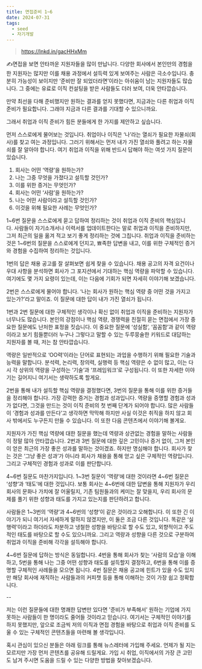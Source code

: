 ```yaml
---
title: 면접준비 1~6
date: 2024-07-31
tags:
  - seed
  - 자기개발
---
```

> https://lnkd.in/gacHHxMm️️

✍️️️️️️면접을 보면 안타까운 지원자들을 많이 만납니다. 다양한 회사에서 본인만의 경험을 한 지원자는 많지만 이를 채용 과정에서 설득력 있게 보여주는 사람은 극소수입니다. 충분히 가능성이 보이지만 ‘준비만 잘 되었더라면’이라는 아쉬움이 남는 지원자들도 많습니다. 그 중에는 유료로 이직 컨설팅을 받은 사람들도 더러 보여, 더욱 안타깝습니다. 

만약 최선을 다해 준비했지만 원하는 결과를 얻지 못했다면, 지금과는 다른 취업과 이직 준비가 필요합니다. 그래야 지금과 다른 결과를 기대할 수 있으니까요.

그래서 취업과 이직 준비가 힘든 분들에게 한 가지를 제안하고 싶습니다. 

먼저 스스로에게 물어보는 것입니다. 취업이나 이직은 ‘나’라는 열쇠가 필요한 자물쇠(회사)를 찾고 여는 과정입니다. 그러기 위해서는 먼저 내가 가진 열쇠와 풀려고 하는 자물쇠를 잘 알아야 합니다. 여기 취업과 이직을 위해 반드시 답해야 하는 여섯 가지 질문이 있습니다. 

1. 회사는 어떤 ‘역량’을 원하는가?
2. 나는 그중 무엇을 가졌다고 설득할 것인가?
3. 이를 위한 증거는 무엇인가?
4. 회사는 어떤 ‘사람’을 원하는가?
5. 나는 어떤 사람이라고 설득할 것인가? 
6. 이것을 위해 필요한 사례는 무엇인가? 

1~6번 질문을 스스로에게 묻고 답하여 정리하는 것이 취업과 이직 준비의 핵심입니다. 사람들이 자기소개서나 이력서를 업데이트한다는 말로 취업과 이직을 준비하지만, 그저 최근의 일을 옮겨 적고 보기 좋게 정리하는 것에 그칩니다. 취업과 이직을 준비하는 것은 1~6번의 질문을 스스로에게 던지고, 뾰족한 답변을 내고, 이를 위한 구체적인 증거와 경험을 수집하여 정리하는 것입니다. 

1번의 답은 채용 공고를 잘 살펴보면 쉽게 찾을 수 있습니다. 채용 공고의 자격 요건이나 우대 사항을 분석하면 회사가 그 포지션에서 기대하는 핵심 역량을 파악할 수 있습니다. 여기에도 몇 가지 요령이 있는데, 이는 다음에 기회가 되면 자세히 이야기해 보겠습니다. 

2번은 스스로에게 물어야 합니다. ‘나는 회사가 원하는 핵심 역량 중 어떤 것을 가지고 있는가?’라고 말이죠. 이 질문에 대한 답이 내가 가진 열쇠가 됩니다. 

1번과 2번 질문에 대한 구체적인 생각이나 확신 없이 취업과 이직을 준비하는 지원자가 너무나도 많습니다. 본인의 강점이나 핵심 역량, 경쟁력을 친절히 묻는 면접에서 가장 중요한 질문에도 난처한 표정을 짓습니다. 이 중요한 질문에 ‘성실함’, ‘꼼꼼함’과 같이 역량이라고 보기 힘들뿐더러 누구나 그렇다고 말할 수 있는 두루뭉술한 키워드로 대답하는 지원자를 볼 때, 저는 참 안타깝습니다. 

역량은 일반적으로 ‘OO력’이라는 단어로 표현되는 과업을 수행하기 위해 필요한 기술과 능력을 말합니다. 분석력, 논리력, 창의력, 실행력 등 핵심 역량은 수 없이 많고, 이는 다시 각 상위의 역량을 구성하는 ‘기술’과 ‘프레임워크’로 구성됩니다. 이 또한 자세한 이야기는 길어지니 여기서는 생략하도록 할게요. 

2번을 통해 내가 설득할 핵심 역량을 결정했다면, 3번의 질문을 통해 이를 위한 증거들을 정리해야 합니다. 가장 강력한 증거는 경험과 성과입니다. 역량을 증명할 경험과 성과가 없다면, 그것을 만드는 것이 이직 준비의 첫 번째 단계가 되어야 합니다. 많은 사람들이 ‘경험과 성과를 만든다’고 생각하면 막막해 하지만 사실 이것은 취직을 하지 않고 회사 밖에서도 누구든지 만들 수 있습니다. 이 또한 다음 콘텐츠에서 이야기해 볼게요. 

지원자가 가진 핵심 역량에 대한 질문을 했는데 역량과 상관없는 경험을 말하는 사람들이 정말 많아 안타깝습니다. 2번과 3번 질문에 대한 깊은 고민이나 증거 없이, 그저 본인이 얻은 최근의 가장 좋은 성과를 말하는 것이겠죠. 하지만 명심해야 합니다. 회사가 찾는 것은 ‘그냥 좋은 성과’가 아니라 회사가 채용을 통해 얻고 싶은 구체적인 역량입니다. 그리고 구체적인 경험과 성과로 이를 판단합니다. 

4~6번 질문도 마찬가지입니다. 1~3번 질문이 ‘역량’에 대한 것이라면 4~6번 질문은 ‘성향’과 ‘태도’에 대한 것입니다. 보통 회사는 4~6번에 대한 답변을 통해 지원자가 우리 회사의 문화나 가치에 잘 어울릴지, 기존 팀원들과의 케미는 잘 맞을지, 우리 회사의 문제를 풀기 위한 성향과 태도를 가지고 있는지를 판단하려고 합니다. 

사람들은 1~3번의 ‘역량’과 4~6번의 ‘성향’이 같은 것이라고 오해합니다. 이 또한 긴 이야기가 되니 여기서 자세하게 말하지 않겠지만, 이 둘은 조금 다른 것입니다. 똑같은 ‘실행력’이라고 하더라도 차분하고 냉철한 성향을 바탕으로 할 수도 있고, 외향적이고 주도적인 태도를 바탕으로 할 수도 있으니까요. 그리고 역량과 성향을 다른 것으로 구분하여 취업과 이직을 준비해 각각을 설득해야 합니다. 

4~6번 질문에 답하는 방식은 동일합니다. 4번을 통해 회사가 찾는 ‘사람의 모습’을 이해하고, 5번을 통해 나는 그중 어떤 성향과 태도를 설득할지 결정하고, 6번을 통해 이를 증명할 구체적인 사례들을 모으면 됩니다. 4번 질문은 채용 공고에 힌트가 있을 수도 있지만 해당 회사에 재직하는 사람들과의 커피챗 등을 통해 이해하는 것이 가장 쉽고 정확합니다. 

--

저는 이런 질문들에 대한 명쾌한 답변만 있다면 '준비가 부족해서’ 원하는 기업에 가지 못하는 사람들이 한 명이라도 줄어들 것이라고 믿습니다. 여기서는 구체적인 이야기를 하지 못했지만, 앞으로 조금씩 저의 이직과 면접 경험을 바탕으로 취업과 이직 준비를 도울 수 있는 구체적인 콘텐츠들을 마련해 볼 생각입니다. 

혹시 관심이 있으신 분들은 아래 링크를 통해 뉴스레터에 가입해 주세요. 언제가 될 지는 모르지만 가장 먼저 콘텐츠를 공유해 드릴게요. 가입 시 취업, 이직에서의 가장 큰 고민도 남겨 주시면 도움을 드릴 수 있는 다양한 방법을 찾아보겠습니다. 

